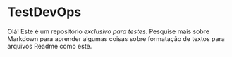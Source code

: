# TestDevOps

Olá! Este é um repositório *exclusivo para testes*. Pesquise mais sobre Markdown para aprender algumas coisas sobre 
formatação de textos para arquivos Readme como este.